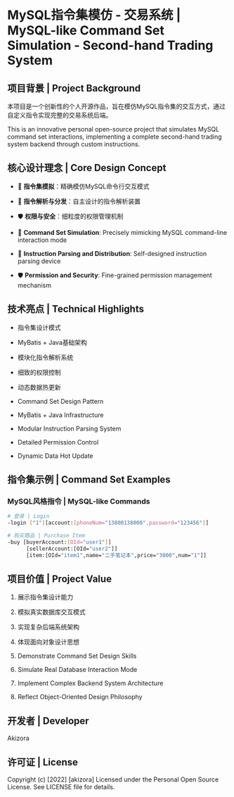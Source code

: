 # MySQL指令集模仿 - 交易系统 | MySQL-like Command Set Simulation - Second-hand Trading System

## 项目背景 | Project Background

本项目是一个创新性的个人开源作品，旨在模仿MySQL指令集的交互方式，通过自定义指令实现完整的交易系统后端。

This is an innovative personal open-source project that simulates MySQL command set interactions, implementing a complete second-hand trading system backend through custom instructions.

## 核心设计理念 | Core Design Concept

- 🎯 **指令集模拟**：精确模仿MySQL命令行交互模式
- 🔧 **指令解析与分发**：自主设计的指令解析装置
- 🛡️ **权限与安全**：细粒度的权限管理机制

- 🎯 **Command Set Simulation**: Precisely mimicking MySQL command-line interaction mode
- 🔧 **Instruction Parsing and Distribution**: Self-designed instruction parsing device
- 🛡️ **Permission and Security**: Fine-grained permission management mechanism

## 技术亮点 | Technical Highlights

- 指令集设计模式
- MyBatis + Java基础架构
- 模块化指令解析系统
- 细致的权限控制
- 动态数据热更新

- Command Set Design Pattern
- MyBatis + Java Infrastructure
- Modular Instruction Parsing System
- Detailed Permission Control
- Dynamic Data Hot Update

## 指令集示例 | Command Set Examples

### MySQL风格指令 | MySQL-like Commands
```bash
# 登录 | Login
-login ["1"][account:[phoneNum="13800138000",password="123456"]]

# 购买商品 | Purchase Item
-buy [buyerAccount:[OId="user1"]]
      [sellerAccount:[OId="user2"]]
      [item:[OId="item1",name="二手笔记本",price="3000",num="1"]]
```

## 项目价值 | Project Value

1. 展示指令集设计能力
2. 模拟真实数据库交互模式
3. 实现复杂后端系统架构
4. 体现面向对象设计思想

1. Demonstrate Command Set Design Skills
2. Simulate Real Database Interaction Mode
3. Implement Complex Backend System Architecture
4. Reflect Object-Oriented Design Philosophy

## 开发者 | Developer
Akizora

## 许可证 | License
Copyright (c) [2022] [akizora]
Licensed under the Personal Open Source License. See LICENSE file for details.
